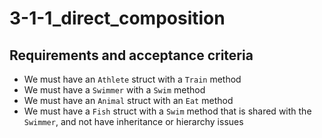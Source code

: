 # 3-1-1_direct_composition

## Requirements and acceptance criteria

- We must have an `Athlete` struct with a `Train` method
- We must have a `Swimmer` with a `Swim` method
- We must have an `Animal` struct with an `Eat` method
- We must have a `Fish` struct with a `Swim` method that is shared with the `Swimmer`, and not have inheritance or hierarchy issues
